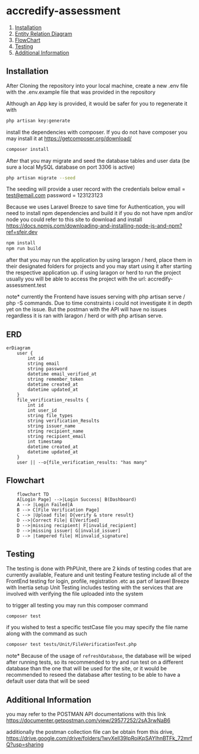 # accredify-assessment

1. [Installation](#Installation)
2. [Entity Relation Diagram](#ERD)
3. [FlowChart](#Flowchart)
4. [Testing](#Testing)
5. [Additional Information](#Additional-Information)


## Installation
After Cloning the repository into your local machine, create a new .env file with the .env.example file that was provided in the repository

Although an App key is provided, it would be safer for you to regenerate it with
```bash
php artisan key:generate
```

install the dependencies with composer. 
If you do not have composer you may install it at https://getcomposer.org/download/
```bash
composer install
```
After that you may migrate and seed the database tables and user data (be sure a local MySQL database on port 3306 is active)
```bash
php artisan migrate --seed
```
The seeding will provide a user record with the credentials below
email    = test@email.com
password = 123123123

Because we uses Laravel Breeze to save time for Authentication, you will need to install npm dependencies and build it
if you do not have npm and/or node you could refer to this site to download and install
https://docs.npmjs.com/downloading-and-installing-node-js-and-npm?ref=sfeir.dev

```bash
npm install
npm run build
```
after that you may run the application by using laragon / herd, place them in their designated folders for projects and you may start using it after starting the respective application up.
if using laragon or herd to run the project usually you will be able to access the project with the url: accredify-assessment.test

note* currently the Frontend have issues serving with php artisan serve / php -S commands. Due to time constraints i could not investigate it in depth yet on the issue. 
But the postman with the API will have no issues regardless it is ran with laragon / herd or with php artisan serve.

## ERD
``` mermaid
erDiagram
    user {
        int id
        string email
        string password
        datetime email_verified_at
        string remember_token
        datetime created_at
        datetime updated_at
    }
    file_verification_results {
        int id
        int user_id
        string file_types
        string verification_Results
        string issuer_name
        string recipient_name
        string recipient_email
        int timestamp
        datetime created_at
        datetime updated_at
    }
    user || --o{file_verification_results: "has many"
```

## Flowchart
```mermaid
    flowchart TD
    A[Login Page] -->|Login Success| B(Dashboard)
    A --> |Login Failed|A
    B --> C[File Verification Page]
    C --> |Upload file| D{verify & store result}
    D -->|Correct File| E[Verified]
    D -->|missing recipient| F[invalid_recipient]
    D -->|missing issuer| G[invalid_issuer]
    D --> |tampered file| H[invalid_signature]
```

## Testing
The testing is done with PhPUnit, there are 2 kinds of testing codes that are currently available, Feature and unit testing
Feature testing include all of the FrontEnd testing for login, profile, registration .etc as part of laravel Breeze with Inertia setup
Unit Testing includes testing with the services that are involved with verifying the file uploaded into the system

to trigger all testing you may run this composer command
``` bash
composer test
```
if you wished to test a specific testCase file you may specify the file name along with the command as such
``` bash
composer test tests/Unit/FileVerificationTest.php
```
note* Because of the usage of `refreshDatabase`, the database will be wiped after running tests, so its recommended to try and run test on a different database than the one that will be used for the site, or it would be recommended to reseed the database after testing to be able to have a default user data that will be seed

## Additional Information
you may refer to the POSTMAN API documentations with this link
https://documenter.getpostman.com/view/29577252/2sA3rwNaB6

additionally the postman collection file can be obtain from this drive,
https://drive.google.com/drive/folders/1wvXell39IpRoiKpSAYlhnBTFk_72mrfQ?usp=sharing

